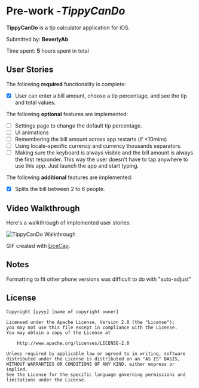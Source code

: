# Pre-work -*TippyCanDo*

**TippyCanDo** is a tip calculator application for iOS.

Submitted by: **BeverlyAb**

Time spent: **5** hours spent in total

## User Stories

The following **required** functionality is complete:

* [x] User can enter a bill amount, choose a tip percentage, and see the tip and total values.

The following **optional** features are implemented:
* [ ] Settings page to change the default tip percentage.
* [ ] UI animations
* [ ] Remembering the bill amount across app restarts (if <10mins)
* [ ] Using locale-specific currency and currency thousands separators.
* [ ] Making sure the keyboard is always visible and the bill amount is always the first responder. This way the user doesn't have to tap anywhere to use this app. Just launch the app and start typing.

The following **additional** features are implemented:

- [x] Splits the bill between 2 to 6 people.

## Video Walkthrough 

Here's a walkthrough of implemented user stories:

<img src='https://i.imgur.com/vVAAeH3.gif' title='TippyCanDo Walkthrough' width='' alt='TippyCanDo Walkthrough' />

GIF created with [LiceCap](http://www.cockos.com/licecap/).

## Notes

Formatting to fit other phone versions was difficult to do with "auto-adjust"

## License

    Copyright [yyyy] [name of copyright owner]

    Licensed under the Apache License, Version 2.0 (the "License");
    you may not use this file except in compliance with the License.
    You may obtain a copy of the License at

        http://www.apache.org/licenses/LICENSE-2.0

    Unless required by applicable law or agreed to in writing, software
    distributed under the License is distributed on an "AS IS" BASIS,
    WITHOUT WARRANTIES OR CONDITIONS OF ANY KIND, either express or implied.
    See the License for the specific language governing permissions and
    limitations under the License.
